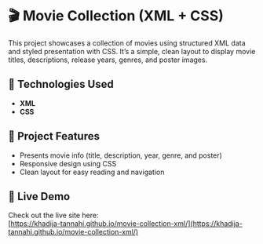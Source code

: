 # 🎬 Movie Collection (XML + CSS)

This project showcases a collection of movies using structured XML data and styled presentation with CSS. It’s a simple, clean layout to display movie titles, descriptions, release years, genres, and poster images.

## 🧩 Technologies Used
- **XML**
- **CSS**

## 📁 Project Features

- Presents movie info (title, description, year, genre, and poster)
- Responsive design using CSS
- Clean layout for easy reading and navigation

## 🔗 Live Demo

Check out the live site here:  
[https://khadija-tannahi.github.io/movie-collection-xml/](https://khadija-tannahi.github.io/movie-collection-xml/)

